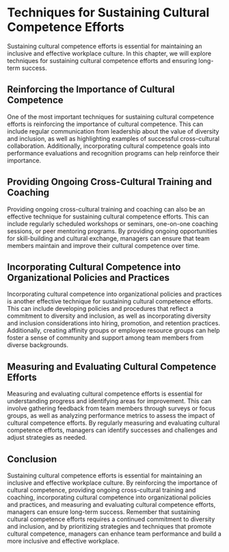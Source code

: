 # Techniques for Sustaining Cultural Competence Efforts

Sustaining cultural competence efforts is essential for maintaining an inclusive and effective workplace culture. In this chapter, we will explore techniques for sustaining cultural competence efforts and ensuring long-term success.

Reinforcing the Importance of Cultural Competence
-------------------------------------------------

One of the most important techniques for sustaining cultural competence efforts is reinforcing the importance of cultural competence. This can include regular communication from leadership about the value of diversity and inclusion, as well as highlighting examples of successful cross-cultural collaboration. Additionally, incorporating cultural competence goals into performance evaluations and recognition programs can help reinforce their importance.

Providing Ongoing Cross-Cultural Training and Coaching
------------------------------------------------------

Providing ongoing cross-cultural training and coaching can also be an effective technique for sustaining cultural competence efforts. This can include regularly scheduled workshops or seminars, one-on-one coaching sessions, or peer mentoring programs. By providing ongoing opportunities for skill-building and cultural exchange, managers can ensure that team members maintain and improve their cultural competence over time.

Incorporating Cultural Competence into Organizational Policies and Practices
----------------------------------------------------------------------------

Incorporating cultural competence into organizational policies and practices is another effective technique for sustaining cultural competence efforts. This can include developing policies and procedures that reflect a commitment to diversity and inclusion, as well as incorporating diversity and inclusion considerations into hiring, promotion, and retention practices. Additionally, creating affinity groups or employee resource groups can help foster a sense of community and support among team members from diverse backgrounds.

Measuring and Evaluating Cultural Competence Efforts
----------------------------------------------------

Measuring and evaluating cultural competence efforts is essential for understanding progress and identifying areas for improvement. This can involve gathering feedback from team members through surveys or focus groups, as well as analyzing performance metrics to assess the impact of cultural competence efforts. By regularly measuring and evaluating cultural competence efforts, managers can identify successes and challenges and adjust strategies as needed.

Conclusion
----------

Sustaining cultural competence efforts is essential for maintaining an inclusive and effective workplace culture. By reinforcing the importance of cultural competence, providing ongoing cross-cultural training and coaching, incorporating cultural competence into organizational policies and practices, and measuring and evaluating cultural competence efforts, managers can ensure long-term success. Remember that sustaining cultural competence efforts requires a continued commitment to diversity and inclusion, and by prioritizing strategies and techniques that promote cultural competence, managers can enhance team performance and build a more inclusive and effective workplace.
